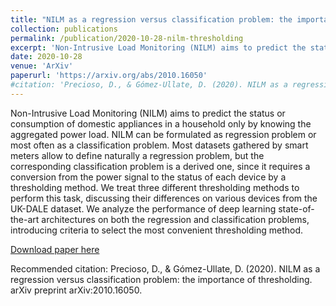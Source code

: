 ```yaml
---
title: "NILM as a regression versus classification problem: the importance of thresholding"
collection: publications
permalink: /publication/2020-10-28-nilm-thresholding
excerpt: 'Non-Intrusive Load Monitoring (NILM) aims to predict the status or consumption of domestic appliances in a household only by knowing the aggregated power load.'
date: 2020-10-28
venue: 'ArXiv'
paperurl: 'https://arxiv.org/abs/2010.16050'
#citation: 'Precioso, D., & Gómez-Ullate, D. (2020). NILM as a regression versus classification problem: the importance of thresholding. arXiv preprint arXiv:2010.16050.'
---
```

Non-Intrusive Load Monitoring (NILM) aims to predict the status or consumption of domestic appliances in a household only by knowing the aggregated power load. NILM can be formulated as regression problem or most often as a classification problem. Most datasets gathered by smart meters allow to define naturally a regression problem, but the corresponding classification problem is a derived one, since it requires a conversion from the power signal to the status of each device by a thresholding method. We treat three different thresholding methods to perform this task, discussing their differences on various devices from the UK-DALE dataset. We analyze the performance of deep learning state-of-the-art architectures on both the regression and classification problems, introducing criteria to select the most convenient thresholding method.

[Download paper here](https://arxiv.org/pdf/2010.16050)

Recommended citation: Precioso, D., & Gómez-Ullate, D. (2020). NILM as a regression versus classification problem: the importance of thresholding. arXiv preprint arXiv:2010.16050.